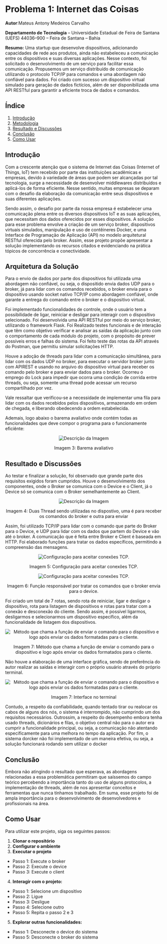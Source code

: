 # Problema 1: Internet das Coisas
**Autor**:Mateus Antony Medeiros Carvalho

**Departamento de Tecnologia** – Universidade Estadual de Feira de Santana (UEFS) 44036–900 – Feira de Santana – Bahia

**Resumo:** Uma startup que desenvolve dispositivos, adicionando capacidades de rede aos produtos, ainda não estabeleceu a comunicação entre os dispositivos e suas diversas aplicações. Nesse contexto, foi solicitado o desenvolvimento de um serviço para facilitar essa comunicação. Propusemos um serviço distribuído de comunicação utilizando o protocolo TCP/IP para comandos e uma abordagem não confiável para dados. Foi criado com sucesso um dispositivo virtual simulado para geração de dados fictícios, além de ser disponibilizada uma API RESTful para garantir a eficiente troca de dados e comandos.

## Índice
1. [Introdução](#introducao)
2. [Metodologia](#Arquitetura-da-Solução)
3. [Resultado e Discussões](#resultado-e-discussoes)
4. [Conclusão](#conclusao)
5. [Como Usar](#como-usar)


## Introdução
<a id="introducao"></a>

Com a crescente atenção que o sistema de Internet das Coisas (Internet of Things, IoT) tem recebido por parte das instituições acadêmicas e empresas, devido à variedade de áreas que podem ser alcançadas por tal tecnologia, surge a necessidade de desenvolver middlewares distribuídos e aplicá-los de forma eficiente. Nesse sentido, muitas empresas se deparam com o desafio da elaboração da comunicação entre seus dispositivos e suas diferentes aplicações.

Sendo assim, o desafio por parte da nossa empresa é estabelecer uma comunicação plena entre os diversos dispositivos IoT e as suas aplicações, que necessitam dos dados oferecidos por esses dispositivos. A solução para esse problema envolve a criação de um serviço broker, dispositivos virtuais simulados, manipulação e uso de contêineres Docker, e uma Interface de Programação de Aplicação (API) no modelo arquitetural RESTful oferecida pelo broker. Assim, esse projeto propõe apresentar a solução implementando os recursos citados e evidenciando na prática tópicos de concorrência e conectividade. 

## Arquitetura da Solução
<a id=" Arquitetura-da-Solução"></a>

Para o envio de dados por parte dos dispositivos foi utilizada uma abordagem não confiável, ou seja, o dispositido envia dados UDP para o broker, já para lidar com os comandos recebidos, o broker envia para o dispositivo usando socket nativo TCP/IP como abordagem confiável, onde garante a entrega do comando entre o broker e o dispositivo virtual.

Foi implementado funcionalidades de controle, onde o usuário tem a possibilidade de ligar, reiniciar e desligar para interagir com o dispositivo selecionado. Foi desenvolvida uma API RESTful por meio do serviço broker, utilizando o framework Flask. Foi Realizado testes funcionais e de interação que têm como objetivo verificar e analisar as saídas da aplicação junto com o comportamento de cada módulo do projeto, com o propósito de prever possíveis erros e falhas do sistema. Foi feito teste das rotas da API através do Postman, que permitiu simular solicitações HTTP.

Houve a adoção de threads para lidar com a comunicação simultânea, para lidar com os dados UDP no broker, para executar o servidor broker junto com APIREST e usando no arquivo do dispositivo virtual para receber os comando pelo broker e para enviar dados para o broker. Ocorreu o emprego  do Lock para impedir que ocorra uma condição de corrida entre threads, ou seja, somente uma thread pode acessar um recurso compartilhado por vez. 

Vale ressaltar que verificou-se a necessidade de implementar uma fila para lidar com os dados recebidos pelos dispositivos, armazenando em ordem de chegada, e liberando obedecendo a ordem estabelecida.

Ademais, logo abaixo o barema avaliativo onde contém todas as funcionalidades que deve compor o programa para o funcionamente eficiênte:


<p align="center">
  <img src="https://github.com/MateusAntony/internet-das-Coisas/assets/68971638/52a65dd7-c5fb-4660-9908-fa236a30048f" alt="Descrição da Imagem">
</p>
<p align="center">
  Imagem 3: Barema avaliativo
</p>

## Resultado e Discussões
<a id="resultado-e-discussoes"></a>

Ao testar e finalizar a solução, foi observado que grande parte dos requisitos exigidos foram cumpridos. Houve o desenvolvimento dos componentes, onde o Broker se comunica com o Device e o Client, já o Device só se comunica com o Broker semelhantemente ao Client. 

<p align="center">
  <img src="https://github.com/MateusAntony/internet-das-Coisas/assets/68971638/b5d8287c-c088-4534-85df-7fb7e83f0ce1" alt="Descrição da Imagem">
</p>
<p align="center">
  Imagem 4: Duas Thread sendo utilizadas no dispostivo, uma é para receber os comandos do broker e outra para enviar
</p>

Assim, foi utilizado TCP/IP para lidar com o comando que parte do Broker para o Device, e UDP para lidar com os dados que partem do Device e vão até o broker. A comunicação que é feita entre Broker e Client é baseada em HTTP. Foi elaborado funções para tratar os dados específicos, permitindo a compreensão das mensagens.


<p align="center">
  <img src="https://github.com/MateusAntony/internet-das-Coisas/assets/68971638/cbee7f8b-3acc-4402-90bc-6535c0d5193d" alt="Configuração para aceitar conexões TCP.">
</p>

<p align="center">
  Imagem 5: Configuração para aceitar conexões TCP.
</p>

<p align="center">
  <img src="https://github.com/MateusAntony/internet-das-Coisas/assets/68971638/9fc662d1-e6ae-40e3-93bf-f51513e4ec20" alt="Configuração para aceitar conexões TCP.">
</p>

<p align="center">
  Imagem 6: Função responsável por tratar os comandos que o broker envia para o device.
</p>



Foi criado um total de 7 rotas, sendo rota de reiniciar, ligar e desligar o dispositivo, rota para listagem de dispositivos e rotas para tratar com a conexão e desconexão do cliente. Sendo assim, é possível ligarmos, desligarmos e selecionarmos um dispositivo específico, além da funcionalidade de listagem dos dispositivos.

<p align="center">
  <img src="https://github.com/MateusAntony/internet-das-Coisas/assets/68971638/438b7cb4-7a36-4f90-9956-a0b964a2e863" alt="Método que chama a função de enviar o comando para o dispositivo e logo após enviar os dados formatadas para o cliente.">
</p>

<p align="center">
  Imagem 7: Método que chama a função de enviar o comando para o dispositivo e logo após enviar os dados formatados para o cliente.
</p>


Não houve a elaboração de uma interface gráfica, sendo de preferência do autor realizar as saídas e interagir com o próprio usuário através do próprio terminal.

<p align="center">
  <img src="https://github.com/MateusAntony/internet-das-Coisas/assets/68971638/4aebe0ba-ca03-4ed0-8786-54a275b164a1" alt="Método que chama a função de enviar o comando para o dispositivo e logo após enviar os dados formatadas para o cliente.">
</p>

<p align="center">
  Imagem 7: Interface no terminal
</p>


Contudo, a respeito da confiabilidade, quando tentado tirar ou realocar os cabos de alguns dos nós, o sistema é interrompido, não cumprindo um dos requisitos necessários. Outrossim, a respeito do desempenho embora tenha usado threads, dicionários e filas, o objetivo central não para o autor era cumprir a funcionalidade principal, ou seja, a comunicação não atentando especificamente para uma melhora no tempo da aplicação. Por fim, o sistema dorcker não foi implementado de um maneira efetiva, ou seja, a solução funcionará rodando sem utilizar o docker

## Conclusão
<a id="conclusao"></a>

Embora não atingindo o resultado que esperava, as abordagens relacionadas a essa problemática permitiram que saíssemos do campo teórico percebendo a importância tanto do uso de alguns protocolos, a implementação de threads, além de nos apresentar conceitos e ferramentas que nunca tínhamos trabalhado. Em suma, esse projeto foi de ampla importância para o desenvolvimento de desenvolvedores e profissionais na área.

## Como Usar
<a id="como-usar"></a>

Para utilizar este projeto, siga os seguintes passos:


1. **Clonar o repositório**
2. **Configurar o ambiente**
3.  **Executar o projeto**
- Passo 1: Execute o broker
- Passo 2: Execute o device
- Passo 3: Execute o client
4. **Interagir com o projeto:**
- Passo 1: Selecione um dispositivo
- Passo 2: Ligue
- Passo 3: Desligue
- Passo 4: Selecione outro
- Passo 5: Repita o passo 2 e 3
5. **Explorar outras funcionalidades:**
- Passo 1: Desconecte o device do sistema
- Passo 5: Desconecte o broker do sistema 


  



